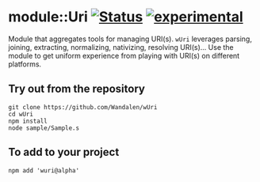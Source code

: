 
# module::Uri [![Status](https://github.com/Wandalen/wUri/workflows/publish/badge.svg)](https://github.com/Wandalen/wUri/actions?query=workflow%3Apublish) [![experimental](https://img.shields.io/badge/stability-experimental-orange.svg)](https://github.com/emersion/stability-badges#experimental)

Module that aggregates tools for managing URI(s). `wUri` leverages parsing, joining, extracting, normalizing, nativizing, resolving URI(s)... Use the module to get uniform experience from playing with URI(s) on different platforms.

## Try out from the repository
```
git clone https://github.com/Wandalen/wUri
cd wUri
npm install
node sample/Sample.s
```

## To add to your project
```
npm add 'wuri@alpha'
```


